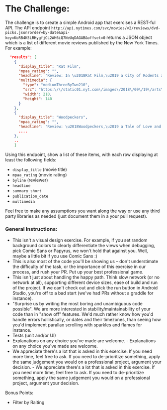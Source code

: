 # The Challenge:

The challenge is to create a simple Android app that exercises a REST-ful API. The API endpoint `http://api.nytimes.com/svc/movies/v2/reviews/dvd-picks.json?order=by-date&api-key=KoRB4K5LRHygfjCL2AH6iQ7NeUqDAGAB&offset=0` returns a JSON object which is a list of different movie reviews published by the New York Times. 
For example:
```json
  "results": [
    {
      "display_title": "Rat Film",
      "mpaa_rating": "",
      "headline": "Review: In \u2018Rat Film,\u2019 a City of Rodents and Racial Oppression",
      "multimedia": {
        "type": "mediumThreeByTwo210",
        "src": "https:\/\/static01.nyt.com\/images\/2018\/09\/19\/arts\/19colette1\/merlin_143890539_b04f8a07-099a-46e2-9af4-3de2e7185111-mediumThreeByTwo210.jpg",
        "width": 210,
        "height": 140
      }
    },
    {
      "display_title": "Woodpeckers",
      "mpaa_rating": "",
      "headline": "Review: \u2018Woodpeckers,\u2019 a Tale of Love and Agonizing Penal Confinement",
      ....
    },
    ..
    ]
```

Using this endpoint, show a list of these items, with each row displaying at least the following fields:
- `display_title` (movie title)
- `mpaa_rating` (movie rating)
- `byline` (reviewer)
- `headline` 
- `summary_short`
- `publication_date`
- `multimedia` 

Feel free to make any assumptions you want along the way or use any third party libraries as needed (just document them in a your pull request).

### General Instructions:
- This isn't a visual design exercise. For example, if you set random background colors to clearly differentiate the views when debugging, pick Comic Sans or Papyrus, we won't hold that against you. Well, maybe a little bit if you use Comic Sans :)
- This is also most of the code you'll be showing us – don't understimate the difficulty of the task, or the importance of this exercise in our process, and rush your PR. Put up your best professional game.
- This isn't just about handling the happy path. Think slow network (or no network at all), supporting different device sizes, ease of build and run of the project. If we can't check out and click the run button in Android Studio, you're off to a bad start (we've had PRs without a graddle for instance).
- "Surprise us by writing the most boring and unambiguous code possible". We are more interested in stability/maintainability of your code than in "show off" features. We'd much rather know how you'd handle errors hollistically, or dates and their timezones, than seeing how you'd implement parallax scrolling with sparkles and flames for instance.
- Tests (unit and/or UI)
- Explanations on any choice you've made are welcome. - Explanations on any choice you've made are welcome.
- We appreciate there's a lot that is asked in this exercise. If you need more time, feel free to ask. If you need to de-prioritize something, apply the same judgement you would on a professional project, argument your decision.  - We appreciate there's a lot that is asked in this exercise. If you need more time, feel free to ask. If you need to de-prioritize something, apply the same judgement you would on a professional project, argument your decision.

Bonus Points:
  - Filter by Raiting

